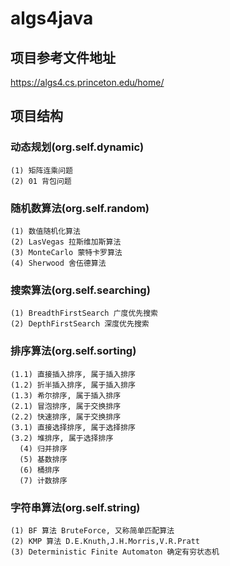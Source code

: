 # algs4java 

## 项目参考文件地址
https://algs4.cs.princeton.edu/home/

## 项目结构

### 动态规划(org.self.dynamic)
    (1) 矩阵连乘问题
    (2) 01 背包问题

### 随机数算法(org.self.random)
    (1) 数值随机化算法
    (2) LasVegas 拉斯维加斯算法
    (3) MonteCarlo 蒙特卡罗算法
    (4) Sherwood 舍伍德算法

### 搜索算法(org.self.searching)
    (1) BreadthFirstSearch 广度优先搜索
    (2) DepthFirstSearch 深度优先搜索

### 排序算法(org.self.sorting)
    (1.1) 直接插入排序, 属于插入排序
    (1.2) 折半插入排序, 属于插入排序
    (1.3) 希尔排序, 属于插入排序
    (2.1) 冒泡排序, 属于交换排序
    (2.2) 快速排序, 属于交换排序
    (3.1) 直接选择排序, 属于选择排序
    (3.2) 堆排序, 属于选择排序
      (4) 归并排序
      (5) 基数排序
      (6) 桶排序
      (7) 计数排序
    

### 字符串算法(org.self.string)  
    (1) BF 算法 BruteForce, 又称简单匹配算法
    (2) KMP 算法 D.E.Knuth,J.H.Morris,V.R.Pratt
    (3) Deterministic Finite Automaton 确定有穷状态机
